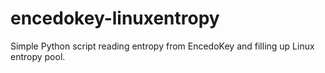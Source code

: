 encedokey-linuxentropy
======================

Simple Python script reading entropy from EncedoKey and filling up Linux entropy pool.
